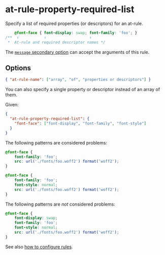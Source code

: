 # at-rule-property-required-list

Specify a list of required properties (or descriptors) for an at-rule.

<!-- prettier-ignore -->
```css
    @font-face { font-display: swap; font-family: 'foo'; }
/**  ↑           ↑                   ↑
 *  At-rule and required descriptor names */
```

The [`message` secondary option](../../../docs/user-guide/configure.md#message) can accept the arguments of this rule.

## Options

```json
{ "at-rule-name": ["array", "of", "properties or descriptors"] }
```

You can also specify a single property or descriptor instead of an array of them.

Given:

```json
{
  "at-rule-property-required-list": {
    "font-face": ["font-display", "font-family", "font-style"]
  }
}
```

The following patterns are considered problems:

<!-- prettier-ignore -->
```css
@font-face {
    font-family: 'foo';
    src: url('./fonts/foo.woff2') format('woff2');
}
```

<!-- prettier-ignore -->
```css
@font-face {
    font-family: 'foo';
    font-style: normal;
    src: url('./fonts/foo.woff2') format('woff2');
}
```

The following patterns are _not_ considered problems:

<!-- prettier-ignore -->
```css
@font-face {
    font-display: swap;
    font-family: 'foo';
    font-style: normal;
    src: url('./fonts/foo.woff2') format('woff2');
}
```

See also [how to configure rules](../../../docs/user-guide/configure.md#rules).
